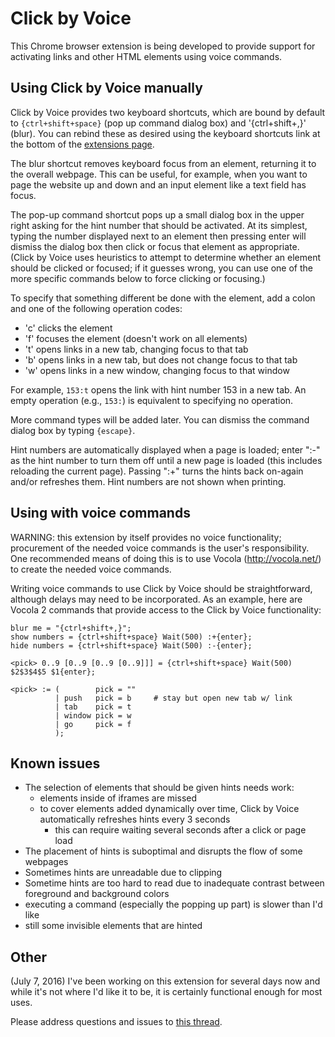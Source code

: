 # Click by Voice

This Chrome browser extension is being developed to provide support
for activating links and other HTML elements using voice commands.


## Using Click by Voice manually

Click by Voice provides two keyboard shortcuts, which are bound by
default to `{ctrl+shift+space}` (pop up command dialog box) and
'{ctrl+shift+,}' (blur).  You can rebind these as desired using the
keyboard shortcuts link at the bottom of the <a
href="chrome://extensions/">extensions page</a>.

The blur shortcut removes keyboard focus from an element, returning it
to the overall webpage.  This can be useful, for example, when you want
to page the website up and down and an input element like a text field
has focus.

The pop-up command shortcut pops up a small dialog box in the upper
right asking for the hint number that should be activated.  At its
simplest, typing the number displayed next to an element then pressing
enter will dismiss the dialog box then click or focus that element as
appropriate.  (Click by Voice uses heuristics to attempt to determine
whether an element should be clicked or focused; if it guesses wrong,
you can use one of the more specific commands below to force clicking or
focusing.)

To specify that something different be done with the element, add a
colon and one of the following operation codes:

* 'c' clicks the element
* 'f' focuses the element (doesn't work on all elements)
* 't' opens links in a new tab, changing focus to that tab
* 'b' opens links in a new tab, but does not change focus to that tab
* 'w' opens links in a new window, changing focus to that window

For example, `153:t` opens the link with hint number 153 in a new tab.
An empty operation (e.g., `153:`) is equivalent to specifying no
operation.

More command types will be added later.  You can dismiss the command
dialog box by typing `{escape}`.

Hint numbers are automatically displayed when a page is loaded; enter
":-" as the hint number to turn them off until a new page is loaded
(this includes reloading the current page).  Passing ":+" turns the
hints back on-again and/or refreshes them.  Hint numbers are not shown
when printing.


## Using with voice commands

WARNING: this extension by itself provides no voice functionality;
procurement of the needed voice commands is the user's
responsibility. One recommended means of doing this is to use Vocola
(http://vocola.net/) to create the needed voice commands.

Writing voice commands to use Click by Voice should be straightforward,
although delays may need to be incorporated.  As an example, here are
Vocola 2 commands that provide access to the Click by Voice
functionality:

    blur me = "{ctrl+shift+,}";
    show numbers = {ctrl+shift+space} Wait(500) :+{enter};
    hide numbers = {ctrl+shift+space} Wait(500) :-{enter};
    
    <pick> 0..9 [0..9 [0..9 [0..9]]] = {ctrl+shift+space} Wait(500) $2$3$4$5 $1{enter};
    
    <pick> := (        pick = ""
              | push   pick = b     # stay but open new tab w/ link
              | tab    pick = t
              | window pick = w
              | go     pick = f
              );


## Known issues

* The selection of elements that should be given hints needs work:
  * elements inside of iframes are missed
  * to cover elements added dynamically over time, Click by Voice
    automatically refreshes hints every 3 seconds
    * this can require waiting several seconds after a click or page load
* The placement of hints is suboptimal and disrupts the flow of some webpages
* Sometimes hints are unreadable due to clipping
* Sometime hints are too hard to read due to inadequate contrast between
  foreground and background colors
* executing a command (especially the popping up part) is slower than I'd like
* still some invisible elements that are hinted


## Other

(July 7, 2016) I've been working on this extension for several days now
and while it's not where I'd like it to be, it is certainly functional
enough for most uses.

Please address questions and issues to <a
href="https://www.knowbrainer.com/forums/forum/messageview.cfm?catid=25&threadid=22663">this
thread</a>.
